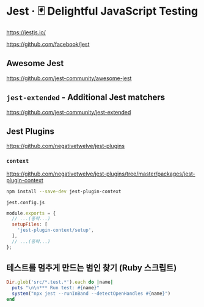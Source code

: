 # Jest · 🃏 Delightful JavaScript Testing

<https://jestjs.io/>

<https://github.com/facebook/jest>

## Awesome Jest

<https://github.com/jest-community/awesome-jest>

## `jest-extended` - Additional Jest matchers

<https://github.com/jest-community/jest-extended>

## Jest Plugins

<https://github.com/negativetwelve/jest-plugins>

### `context`

<https://github.com/negativetwelve/jest-plugins/tree/master/packages/jest-plugin-context>

```bash
npm install --save-dev jest-plugin-context
```

`jest.config.js`

```javascript
module.exports = {
  // ...(중략...)
  setupFiles: [
    'jest-plugin-context/setup',
  ],
  // ...(중략...)
};
```

## 테스트를 멈추게 만드는 범인 찾기 (Ruby 스크립트)

```ruby
Dir.glob('src/*.test.*').each do |name|
  puts "\n\n*** Run test: #{name}"
  system("npx jest --runInBand --detectOpenHandles #{name}")
end
```
